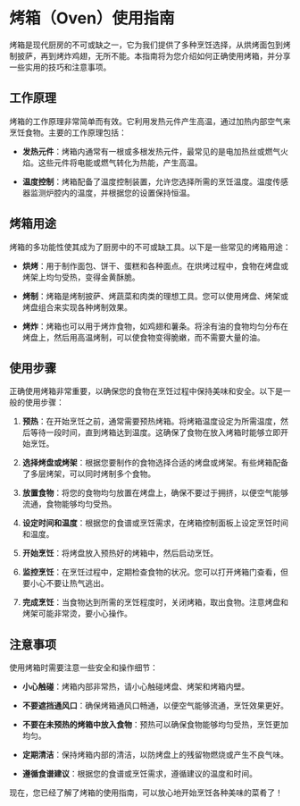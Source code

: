 # 烤箱（Oven）使用指南

烤箱是现代厨房的不可或缺之一，它为我们提供了多种烹饪选择，从烘烤面包到烤制披萨，再到烤炸鸡翅，无所不能。本指南将为您介绍如何正确使用烤箱，并分享一些实用的技巧和注意事项。

## 工作原理

烤箱的工作原理非常简单而有效。它利用发热元件产生高温，通过加热内部空气来烹饪食物。主要的工作原理包括：

- **发热元件**：烤箱内通常有一根或多根发热元件，最常见的是电加热丝或燃气火焰。这些元件将电能或燃气转化为热能，产生高温。

- **温度控制**：烤箱配备了温度控制装置，允许您选择所需的烹饪温度。温度传感器监测炉腔内的温度，并根据您的设置保持恒温。

## 烤箱用途

烤箱的多功能性使其成为了厨房中的不可或缺工具。以下是一些常见的烤箱用途：

- **烘烤**：用于制作面包、饼干、蛋糕和各种面点。在烘烤过程中，食物在烤盘或烤架上均匀受热，变得金黄酥脆。

- **烤制**：烤箱是烤制披萨、烤蔬菜和肉类的理想工具。您可以使用烤盘、烤架或烤盘组合来实现各种烤制效果。

- **烤炸**：烤箱也可以用于烤炸食物，如鸡翅和薯条。将涂有油的食物均匀分布在烤盘上，然后用高温烤制，可以使食物变得脆嫩，而不需要大量的油。

## 使用步骤

正确使用烤箱非常重要，以确保您的食物在烹饪过程中保持美味和安全。以下是一般的使用步骤：

1. **预热**：在开始烹饪之前，通常需要预热烤箱。将烤箱温度设定为所需温度，然后等待一段时间，直到烤箱达到温度。这确保了食物在放入烤箱时能够立即开始烹饪。

2. **选择烤盘或烤架**：根据您要制作的食物选择合适的烤盘或烤架。有些烤箱配备了多层烤架，可以同时烤制多个食物。

3. **放置食物**：将您的食物均匀放置在烤盘上，确保不要过于拥挤，以便空气能够流通，食物能够均匀受热。

4. **设定时间和温度**：根据您的食谱或烹饪需求，在烤箱控制面板上设定烹饪时间和温度。

5. **开始烹饪**：将烤盘放入预热好的烤箱中，然后启动烹饪。

6. **监控烹饪**：在烹饪过程中，定期检查食物的状况。您可以打开烤箱门查看，但要小心不要让热气逃出。

7. **完成烹饪**：当食物达到所需的烹饪程度时，关闭烤箱，取出食物。注意烤盘和烤架可能非常烫，要小心操作。

## 注意事项

使用烤箱时需要注意一些安全和操作细节：

- **小心触碰**：烤箱内部非常热，请小心触碰烤盘、烤架和烤箱内壁。

- **不要遮挡通风口**：确保烤箱通风口畅通，以便空气能够流通，烹饪效果更好。

- **不要在未预热的烤箱中放入食物**：预热可以确保食物能够均匀受热，烹饪更加均匀。

- **定期清洁**：保持烤箱内部的清洁，以防烤盘上的残留物燃烧或产生不良气味。

- **遵循食谱建议**：根据您的食谱或烹饪需求，遵循建议的温度和时间。

现在，您已经了解了烤箱的使用指南，可以放心地开始烹饪各种美味的菜肴了！
